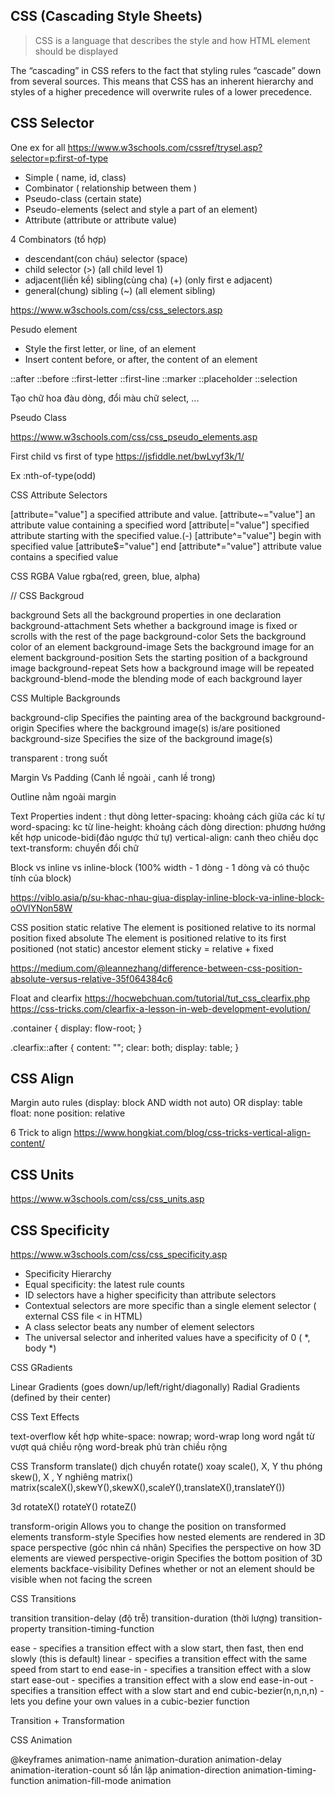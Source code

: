 ## CSS (Cascading Style Sheets)
> CSS is a language that describes the style and how HTML element should be displayed

The “cascading” in CSS refers to the fact that styling rules “cascade” down from several sources. This means that CSS has an inherent hierarchy and styles of a higher precedence will overwrite rules of a lower precedence.

## CSS Selector

One ex for all https://www.w3schools.com/cssref/trysel.asp?selector=p:first-of-type

- Simple ( name, id, class)
- Combinator ( relationship between them )
- Pseudo-class (certain state)
- Pseudo-elements (select and style a part of an element)
- Attribute (attribute or attribute value)

4 Combinators (tổ hợp)  
- descendant(con cháu) selector                      (space)  
- child selector                                     (>)       (all child level 1)     
- adjacent(liền kề) sibling(cùng cha)                (+)       (only first e adjacent)
- general(chung) sibling                             (~)       (all element sibling) 

https://www.w3schools.com/css/css_selectors.asp

Pesudo element 

- Style the first letter, or line, of an element
- Insert content before, or after, the content of an element

::after
::before
::first-letter
::first-line
::marker
::placeholder
::selection

Tạo chữ hoa đàu dòng, đổi màu chữ select, ...

Pseudo Class

https://www.w3schools.com/css/css_pseudo_elements.asp

First child vs first of type
https://jsfiddle.net/bwLvyf3k/1/

Ex :nth-of-type(odd)

CSS Attribute Selectors

[attribute="value"]  a specified attribute and value.
[attribute~="value"] an attribute value containing a specified word
[attribute|="value"] specified attribute starting with the specified value.(-)
[attribute^="value"] begin with specified value
[attribute$="value"] end
[attribute*="value"] attribute value contains a specified value


CSS RGBA Value
rgba(red, green, blue, alpha)

//  CSS Backgroud 

background	        Sets all the background properties in one declaration
background-attachment	Sets whether a background image is fixed or scrolls with the rest of the page
background-color	Sets the background color of an element
background-image	Sets the background image for an element
background-position	Sets the starting position of a background image
background-repeat	Sets how a background image will be repeated
background-blend-mode   the blending mode of each background layer 

CSS Multiple Backgrounds

background-clip	        Specifies the painting area of the background
background-origin	Specifies where the background image(s) is/are positioned
background-size	        Specifies the size of the background image(s)

transparent : trong suốt

Margin Vs Padding (Canh lề ngoài , canh lề trong)

Outline nằm ngoài margin

Text Properties
indent : thụt dòng
letter-spacing: khoảng cách giữa các kí tự 
word-spacing: kc từ
line-height: khoảng cách dòng 
direction: phương hướng kết hợp unicode-bidi(đảo ngược thứ tự)
vertical-align: canh theo chiều dọc
text-transform: chuyển đổi chữ

Block vs inline vs inline-block (100% width - 1 dòng - 1 dòng và có thuộc tính của block)

https://viblo.asia/p/su-khac-nhau-giua-display-inline-block-va-inline-block-oOVlYNon58W

CSS position
static
relative    The element is positioned relative to its normal position
fixed
absolute    The element is positioned relative to its first positioned (not static) ancestor element
sticky      = relative + fixed

https://medium.com/@leannezhang/difference-between-css-position-absolute-versus-relative-35f064384c6

Float and clearfix
https://hocwebchuan.com/tutorial/tut_css_clearfix.php
https://css-tricks.com/clearfix-a-lesson-in-web-development-evolution/

.container {
  display: flow-root;
}

.clearfix::after {
  content: "";
  clear: both;
  display: table;
}


## CSS Align 

Margin auto rules
(display: block AND width not auto) OR display: table
float: none
position: relative

6 Trick to align 
https://www.hongkiat.com/blog/css-tricks-vertical-align-content/


## CSS Units

https://www.w3schools.com/css/css_units.asp

## CSS Specificity

https://www.w3schools.com/css/css_specificity.asp

- Specificity Hierarchy
- Equal specificity: the latest rule counts
- ID selectors have a higher specificity than attribute selectors
- Contextual selectors are more specific than a single element selector ( external CSS file < in HTML)
- A class selector beats any number of element selectors 
- The universal selector and inherited values have a specificity of 0 ( *, body *)

CSS GRadients

Linear Gradients (goes down/up/left/right/diagonally)
Radial Gradients (defined by their center)

CSS Text Effects

text-overflow                       kết hợp white-space: nowrap; 
word-wrap long word                 ngắt từ vượt quá chiều rộng
word-break                          phủ tràn chiều rộng

CSS Transform 
translate() dịch chuyển 
rotate()    xoay
scale(), X, Y     thu phóng
skew(), X , Y      nghiêng
matrix()    matrix(scaleX(),skewY(),skewX(),scaleY(),translateX(),translateY())

3d
rotateX()
rotateY()
rotateZ()

transform-origin	        Allows you to change the position on transformed elements
transform-style	                Specifies how nested elements are rendered in 3D space
perspective (góc nhìn cá nhân)	Specifies the perspective on how 3D elements are viewed
perspective-origin	        Specifies the bottom position of 3D elements
backface-visibility	        Defines whether or not an element should be visible when not facing the screen

CSS Transitions

transition
transition-delay (độ trễ)
transition-duration (thời lượng)
transition-property
transition-timing-function

ease - specifies a transition effect with a slow start, then fast, then end slowly (this is default)
linear - specifies a transition effect with the same speed from start to end
ease-in - specifies a transition effect with a slow start
ease-out - specifies a transition effect with a slow end
ease-in-out - specifies a transition effect with a slow start and end
cubic-bezier(n,n,n,n) - lets you define your own values in a cubic-bezier function

Transition + Transformation

CSS Animation

@keyframes
animation-name
animation-duration
animation-delay
animation-iteration-count  số lần lặp
animation-direction
animation-timing-function
animation-fill-mode
animation